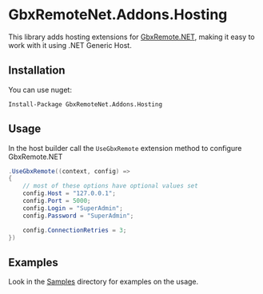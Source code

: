 # GbxRemoteNet.Addons.Hosting

This library adds hosting extensions for [GbxRemote.NET](https://github.com/EvoTM/GbxRemote.Net), making it easy to work with it using .NET Generic Host.

## Installation

You can use nuget:
```
Install-Package GbxRemoteNet.Addons.Hosting
```

## Usage
In the host builder call the `UseGbxRemote` extension method to configure GbxRemote.NET

```csharp
.UseGbxRemote((context, config) =>
{
    // most of these options have optional values set
    config.Host = "127.0.0.1";
    config.Port = 5000;
    config.Login = "SuperAdmin";
    config.Password = "SuperAdmin";

    config.ConnectionRetries = 3;
})
```

## Examples
Look in the [Samples](Samples/) directory for examples on the usage.